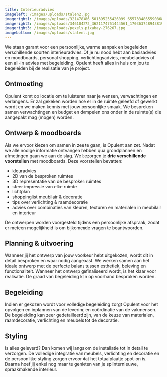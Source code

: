 ```yaml
---
title: Interieuradvies
imageleft: /images/uploads/stalen2.jpg
imageright1: /images/uploads/321478386_501395255426099_6557334865590868296_n.jpg
imageright2: /images/uploads/346104272_3621174751444561_1703637489438195954_n.jpg
imageright3: /images/uploads/pexels-pixabay-276267.jpg
imagebottom: /images/uploads/stalen1.jpg
---
```

<!--StartFragment-->

We staan garant voor een persoonlijke, warme aanpak en begeleiden verschillende soorten interieuradvies. Of je nu nood hebt aan basisadvies en moodboards, personal shopping, verlichtingsadvies, meubeladvies of een all-in advies met begeleiding, Opulent heeft alles in huis om jou te begeleiden bij de realisatie van je project.

## Ontmoeting

Opulent komt op locatie om te luisteren naar je wensen, verwachtingen en verlangens. Er zal gekeken worden hoe er in de ruimte geleefd of gewerkt wordt en we maken kennis met jouw persoonlijke smaak. We bespreken samen verwachtingen en budget en dompelen ons onder in de ruimte(s) die aangepakt mag (mogen) worden.

## Ontwerp & moodboards

Als we ervoor kiezen om samen in zee te gaan, is Opulent aan zet. Nadat we alle nodige informatie ontvangen hebben qua grondplannen en afmetingen gaan we aan de slag. We bezorgen je **drie verschillende voorstellen** met moodboards. Deze voorstellen bevatten: 

* k﻿leuradvies
* 2D van de besproken ruimtes
* 3﻿D representatie van de besproken ruimtes
* sfeer impressie van elke ruimte
* l﻿ichtplan
* s﻿hoppinglist meubilair & decoratie
* t﻿ips over verlichting & raamdecoratie
* a﻿dvies over combinaties van kleuren, texturen en materialen in meubilair en interieur

De ontwerpen worden voorgesteld tijdens een persoonlijke afspraak, zodat er meteen mogelijkheid is om bijkomende vragen te beantwoorden.

## Planning & uitvoering

Wanneer jij het ontwerp van jouw voorkeur hebt uitgekozen, wordt dit in detail besproken en waar nodig aangepast. We werken samen aan het ideale ontwerp met de perfecte balans tussen esthetiek, beleving en functionaliteit. Wanneer het ontwerp gefinaliseerd wordt, is het klaar voor realisatie. De graad van begeleiding kan op voorhand besproken worden.

## Begeleiding

Indien er gekozen wordt voor volledige begeleiding zorgt Opulent voor het opvolgen en inplannen van de levering en coördinatie van de vakmensen. De begeleiding kan zeer gedetailleerd zijn, van de keuze van materialen, raamdecoratie, verlichting en meubels tot de decoratie.

## Styling

Is alles geleverd? Dan komen wij langs om de installatie tot in detail te verzorgen. De volledige integratie van meubels, verlichting en decoratie en de persoonlijke styling zorgen ervoor dat het totaalplaatje spot-on is. Daarna hoef jij enkel nog maar te genieten van je splinternieuwe, spraakmakende interieur.

<!--EndFragment-->